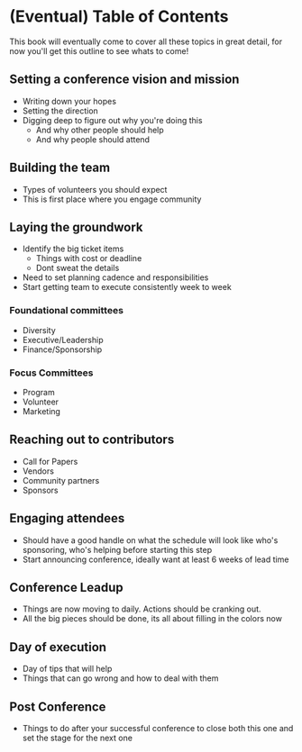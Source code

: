 # (Eventual) Table of Contents
This book will eventually come to cover all these topics in great detail, for now you'll
get this outline to see whats to come!

## Setting a conference vision and mission
* Writing down your hopes
* Setting the direction
* Digging deep to figure out why you're doing this
    * And why other people should help
    * And why people should attend

## Building the team
* Types of volunteers you should expect
* This is first place where you engage community

## Laying the groundwork
* Identify the big ticket items
    * Things with cost or deadline
    * Dont sweat the details 
* Need to set planning cadence and responsibilities
* Start getting team to execute consistently week to week

### Foundational committees
* Diversity
* Executive/Leadership
* Finance/Sponsorship

### Focus Committees
* Program
* Volunteer
* Marketing

## Reaching out to contributors
* Call for Papers
* Vendors
* Community partners
* Sponsors

## Engaging attendees 
* Should have a good handle on what the schedule will look like who's sponsoring, who's helping
before starting this step
* Start announcing conference, ideally want at least 6 weeks of lead time

## Conference Leadup
* Things are now moving to daily. Actions should be cranking out.
* All the big pieces should be done, its all about filling in
the colors now
## Day of execution
* Day of tips that will help
* Things that can go wrong and how to deal with them

## Post Conference
* Things to do after your successful conference to close both this one and set the stage for
the next one
